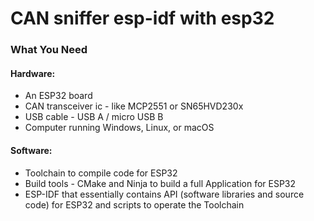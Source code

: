 # CAN sniffer esp-idf with esp32

### What You Need
  
#### Hardware:
- An ESP32 board
- CAN transceiver ic - like MCP2551 or SN65HVD230x
- USB cable - USB A / micro USB B
- Computer running Windows, Linux, or macOS

#### Software:
- Toolchain to compile code for ESP32
- Build tools - CMake and Ninja to build a full Application for ESP32
- ESP-IDF that essentially contains API (software libraries and source code) for ESP32 and scripts to operate the Toolchain
